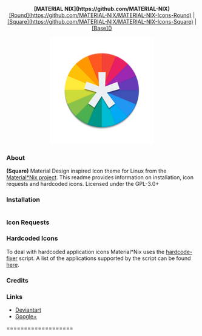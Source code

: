 <p align="center">
  <b> [MATERIAL NIX](https://github.com/MATERIAL-NIX)</b><br>
  <a href="#">[Round](https://github.com/MATERIAL-NIX/MATERIAL-NIX-Icons-Round)</a> |
  <a href="#">[Square](https://github.com/MATERIAL-NIX/MATERIAL-NIX-Icons-Square)</a> |
  <a href="#">[Base]()</a>
  <br><br>
  <img src="https://github.com/MATERIAL-NIX/Resources/blob/master/Images/Material-Nix-Logo.png">

### About
<b>(Square)</b> Material Design inspired Icon theme for Linux from the [Material*Nix project](https://github.com/MATERIAL-NIX). This readme provides information on installation, icon requests and hardcoded icons. Licensed under the GPL-3.0+

### Installation

```bash
```

### Icon Requests

### Hardcoded Icons
To deal with hardcoded application icons Material*Nix uses the [hardcode-fixer](https://github.com/Foggalong/hardcode-fixer) script. A list of the applications supported by the script can be found [here](https://github.com/Foggalong/hardcode-fixer/wiki/App-Support).

### Credits

### Links
  * [Deviantart](http://le-3.deviantart.com/)
  * [Google+](https://plus.google.com/u/0/communities/103720848213793037553)

===================
